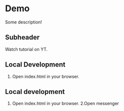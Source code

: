 # Demo

Some description!

## Subheader

Watch tutorial on YT.

## Local Development

1. Open index.html in your browser.

## Local development

1. Open index.html in your browser.
2.Open messenger